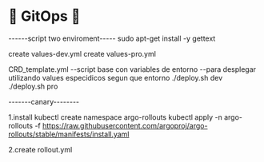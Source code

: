 
# :rocket: GitOps :rocket: 



------script two enviroment-----
sudo apt-get install -y gettext

create values-dev.yml
create values-pro.yml

CRD_template.yml --script base con variables de entorno
--para desplegar utilizando values especidicos segun que entorno
./deploy.sh dev
./deploy.sh pro



-------canary--------

1.install 
kubectl create namespace argo-rollouts
kubectl apply -n argo-rollouts -f https://raw.githubusercontent.com/argoproj/argo-rollouts/stable/manifests/install.yaml

2.create rollout.yml